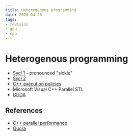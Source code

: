 ```yaml
---
title: Heterogenous programming
date: 2020-04-26
tags:
- revision
- gpu
- cpu
---
```


# Heterogenous programming

- [Sycl 1](https://github.com/KhronosGroup/SyclParallelSTL) - pronounced "sickle"
- [Sycl 2](https://www.khronos.org/sycl/)
- [C++ execution policies](https://github.com/KhronosGroup/SyclParallelSTL)
- Microsoft Visual C++ Parallel STL
- [CUDA](https://developer.nvidia.com/how-to-cuda-c-cpp)

## References
- [C++ parallel performance](https://www.bfilipek.com/2018/11/parallel-alg-perf.html)
- [Quora](https://www.quora.com/Why-dont-C-and-Java-unify-the-CPU-with-GPU-so-that-we-can-use-parallelism-without-using-3rd-party-libraries/answer/Christopher-Di-Bella?share=5c2cb3d3&srid=CbmP)

